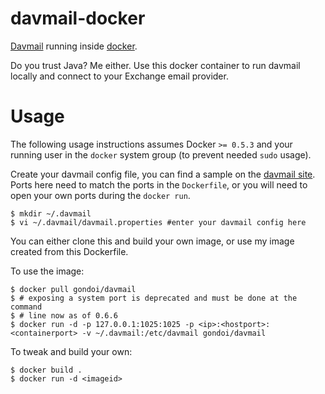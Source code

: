 davmail-docker
==============

[Davmail](http://davmail.sourceforge.net/) running inside [docker](http://docker.io).

Do you trust Java? Me either. Use this docker container to run davmail locally
and connect to your Exchange email provider.

Usage
=====

The following usage instructions assumes Docker `>= 0.5.3` and your running
user in the `docker` system group (to prevent needed `sudo` usage).

Create your davmail config file, you can find a sample on the
[davmail site](http://davmail.sourceforge.net/serversetup.html).
Ports here need to match the ports in the `Dockerfile`, or you will need to
open your own ports during the `docker run`.

    $ mkdir ~/.davmail
    $ vi ~/.davmail/davmail.properties #enter your davmail config here

You can either clone this and build your own image, or use my image created
from this Dockerfile.

To use the image:

    $ docker pull gondoi/davmail
    $ # exposing a system port is deprecated and must be done at the command
    $ # line now as of 0.6.6
    $ docker run -d -p 127.0.0.1:1025:1025 -p <ip>:<hostport>:<containerport> -v ~/.davmail:/etc/davmail gondoi/davmail

To tweak and build your own:

    $ docker build .
    $ docker run -d <imageid>
